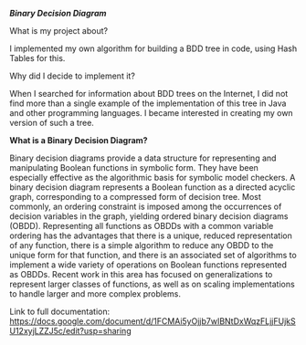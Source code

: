 ***Binary Decision Diagram***

What is my project about?

I implemented my own algorithm for building a BDD tree in code, using Hash Tables for this.

Why did I decide to implement it?

When I searched for information about BDD trees on the Internet, I did not find more than a single example of the implementation of this tree in Java and other programming languages.
I became interested in creating my own version of such a tree.

**What is a Binary Decision Diagram?**

Binary decision diagrams provide a data structure for representing and manipulating Boolean functions in symbolic form. They have been especially effective as the algorithmic basis for symbolic model checkers. A binary decision diagram represents a Boolean function as a directed acyclic graph, corresponding to a compressed form of decision tree. Most commonly, an ordering constraint is imposed among the occurrences of decision variables in the graph, yielding ordered binary decision diagrams (OBDD). Representing all functions as OBDDs with a common variable ordering has the advantages that there is a unique, reduced representation of any function, there is a simple algorithm to reduce any OBDD to the unique form for that function, and there is an associated set of algorithms to implement a wide variety of operations on Boolean functions represented as OBDDs. Recent work in this area has focused on generalizations to represent larger classes of functions, as well as on scaling implementations to handle larger and more complex problems.


Link to full documentation:
https://docs.google.com/document/d/1FCMAi5yOjjb7wIBNtDxWqzFLjjFUjkSU12xyjLZZJ5c/edit?usp=sharing